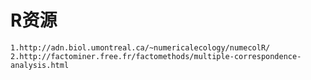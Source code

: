 # R资源
    1.http://adn.biol.umontreal.ca/~numericalecology/numecolR/
    2.http://factominer.free.fr/factomethods/multiple-correspondence-analysis.html
